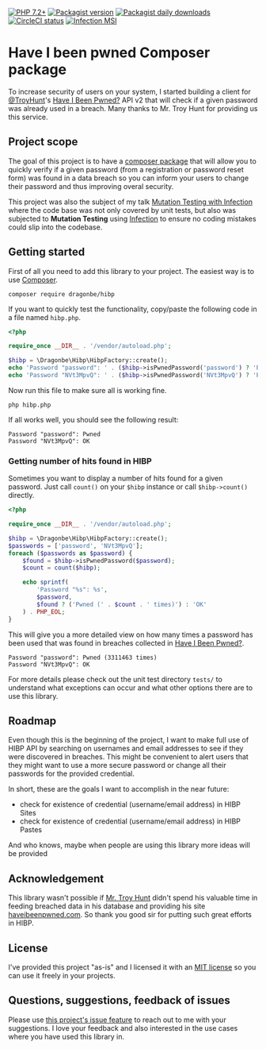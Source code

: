 [![PHP 7.2+](https://img.shields.io/packagist/php-v/dragonbe/hibp.svg)](https://secure.php.net/downloads.php)
[![Packagist version](https://img.shields.io/packagist/v/dragonbe/hibp.svg)](https://packagist.org/packages/dragonbe/hibp)
[![Packagist daily downloads](https://img.shields.io/packagist/dt/dragonbe/hibp.svg)](https://packagist.org/packages/dragonbe/hibp)
[![CircleCI status](https://img.shields.io/circleci/project/github/DragonBe/hibp.svg)](https://circleci.com/gh/DragonBe/hibp)
[![Infection MSI](https://badge.stryker-mutator.io/github.com/DragonBe/hibp/master)](https://github.com/DragonBe/hibp)

# Have I been pwned Composer package

To increase security of users on your system, I started building a client for [@TroyHunt](https://twitter.com/troyhunt)'s [Have I Been Pwned?](https://haveibeenpwned.com/) API v2 that will check if a given password was already used in a breach. Many thanks to Mr. Troy Hunt for providing us this service.

## Project scope

The goal of this project is to have a [composer package](https://packagist.org) that will allow you to quickly verify if a given password (from a registration or password reset form) was found in a data breach so you can inform your users to change their password and thus improving overal security.

This project was also the subject of my talk [Mutation Testing with Infection](https://www.meetup.com/PHP-Leuven-Web-Innovation-Group/events/sctxfnyxjbkb/) where the code base was not only covered by unit tests, but also was subjected to **Mutation Testing** using [Infection](https://infection.github.io/) to ensure no coding mistakes could slip into the codebase.

## Getting started

First of all you need to add this library to your project. The easiest way is to use [Composer](https://getcomposer.org).

```
composer require dragonbe/hibp
```

If you want to quickly test the functionality, copy/paste the following code in a file named `hibp.php`.

```php
<?php

require_once __DIR__ . '/vendor/autoload.php';

$hibp = \Dragonbe\Hibp\HibpFactory::create();
echo 'Password "password": ' . ($hibp->isPwnedPassword('password') ? 'Pwned' : 'OK') . PHP_EOL;
echo 'Password "NVt3MpvQ": ' . ($hibp->isPwnedPassword('NVt3MpvQ') ? 'Pwned' : 'OK') . PHP_EOL;

```

Now run this file to make sure all is working fine.

```
php hibp.php
```

If all works well, you should see the following result:

```
Password "password": Pwned
Password "NVt3MpvQ": OK
```

### Getting number of hits found in HIBP

Sometimes you want to display a number of hits found for a given password. Just call `count()` on your `$hibp` instance or call `$hibp->count()` directly.

```php
<?php

require_once __DIR__ . '/vendor/autoload.php';

$hibp = \Dragonbe\Hibp\HibpFactory::create();
$passwords = ['password', 'NVt3MpvQ'];
foreach ($passwords as $password) {
    $found = $hibp->isPwnedPassword($password);
    $count = count($hibp);

    echo sprintf(
        'Password "%s": %s',
        $password,
        $found ? ('Pwned (' . $count . ' times)') : 'OK'
    ) . PHP_EOL;
}

```

This will give you a more detailed view on how many times a password has been used that was found in breaches collected in [Have I Been Pwned?](https://haveibeenpwned.com).

```
Password "password": Pwned (3311463 times)
Password "NVt3MpvQ": OK
```

For more details please check out the unit test directory `tests/` to understand what exceptions can occur and what other options there are to use this library.

## Roadmap

Even though this is the beginning of the project, I want to make full use of HIBP API by searching on usernames and email addresses to see if they were discovered in breaches. This might be convenient to alert users that they might want to use a more secure password or change all their passwords for the provided credential.

In short, these are the goals I want to accomplish in the near future:

- check for existence of credential (username/email address) in HIBP Sites
- check for existence of credential (username/email address) in HIBP Pastes

And who knows, maybe when people are using this library more ideas will be provided

## Acknowledgement

This library wasn't possible if [Mr. Troy Hunt](https://twitter.com/TroyHunt) didn't spend his valuable time in feeding breached data in his database and providing his site [haveibeenpwned.com](https://haveibeenpwned.com). So thank you good sir for putting such great efforts in HIBP.

## License

I've provided this project "as-is" and I licensed it with an [MIT license](LICENSE) so you can use it freely in your projects.

## Questions, suggestions, feedback of issues

Please use [this project's issue feature](https://github.com/DragonBe/hibp/issues) to reach out to me with your suggestions. I love your feedback and also interested in the use cases where you have used this library in.
